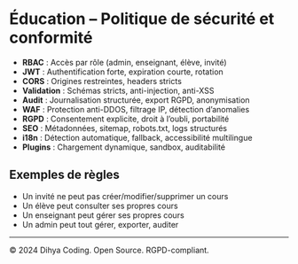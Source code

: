 # Éducation – Politique de sécurité et conformité

- **RBAC** : Accès par rôle (admin, enseignant, élève, invité)
- **JWT** : Authentification forte, expiration courte, rotation
- **CORS** : Origines restreintes, headers stricts
- **Validation** : Schémas stricts, anti-injection, anti-XSS
- **Audit** : Journalisation structurée, export RGPD, anonymisation
- **WAF** : Protection anti-DDOS, filtrage IP, détection d’anomalies
- **RGPD** : Consentement explicite, droit à l’oubli, portabilité
- **SEO** : Métadonnées, sitemap, robots.txt, logs structurés
- **i18n** : Détection automatique, fallback, accessibilité multilingue
- **Plugins** : Chargement dynamique, sandbox, auditabilité

## Exemples de règles
- Un invité ne peut pas créer/modifier/supprimer un cours
- Un élève peut consulter ses propres cours
- Un enseignant peut gérer ses propres cours
- Un admin peut tout gérer, exporter, auditer

---
© 2024 Dihya Coding. Open Source. RGPD-compliant.
